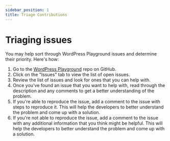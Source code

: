 ```yaml
---
sidebar_position: 1
title: Triage Contributions
---
```


# Triaging issues

You may help sort through WordPress Playground issues and determine their priority. Here's how:

1. Go to the [WordPress Playground](https://github.com/WordPress/wordpress-playground/issues) repo on GitHub.
2. Click on the "Issues" tab to view the list of open issues.
3. Review the list of issues and look for ones that you can help with.
4. Once you've found an issue that you want to help with, read through the description and any comments to get a better understanding of the problem.
5. If you're able to reproduce the issue, add a comment to the issue with steps to reproduce it. This will help the developers to better understand the problem and come up with a solution.
6. If you're not able to reproduce the issue, add a comment to the issue with any additional information that you think might be helpful. This will help the developers to better understand the problem and come up with a solution.
